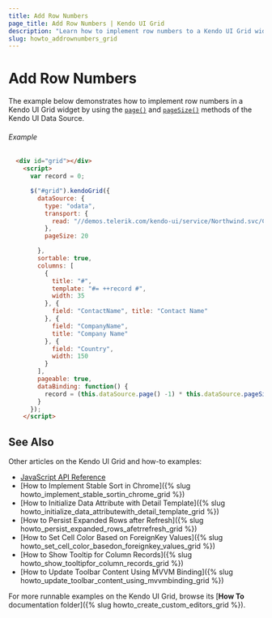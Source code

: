 ```yaml
---
title: Add Row Numbers
page_title: Add Row Numbers | Kendo UI Grid
description: "Learn how to implement row numbers to a Kendo UI Grid widget."
slug: howto_addrownumbers_grid
---
```


# Add Row Numbers

The example below demonstrates how to implement row numbers in a Kendo UI Grid widget by using the [`page()`](/api/javascript/data/datasource#methods-page) and [`pageSize()`](/api/javascript/data/datasource#methods-pageSize) methods of the Kendo UI Data Source.

###### Example

```html
  <div id="grid"></div>
    <script>
      var record = 0;

      $("#grid").kendoGrid({
        dataSource: {
          type: "odata",
          transport: {
            read: "//demos.telerik.com/kendo-ui/service/Northwind.svc/Customers"
          },
          pageSize: 20

        },
        sortable: true,
        columns: [
          {
            title: "#",
            template: "#= ++record #",
            width: 35
          }, {
            field: "ContactName", title: "Contact Name"
          }, {
            field: "CompanyName",
            title: "Company Name"
          }, {
            field: "Country",
            width: 150
          }
        ],
        pageable: true,
        dataBinding: function() {
          record = (this.dataSource.page() -1) * this.dataSource.pageSize();
        }
      });
    </script>
```

## See Also

Other articles on the Kendo UI Grid and how-to examples:

* [JavaScript API Reference](/api/javascript/ui/grid)
* [How to Implement Stable Sort in Chrome]({% slug howto_implement_stable_sortin_chrome_grid %})
* [How to Initialize Data Attribute with Detail Template]({% slug howto_initialize_data_attributewith_detail_template_grid %})
* [How to Persist Expanded Rows after Refresh]({% slug howto_persist_expanded_rows_afetrrefresh_grid %})
* [How to Set Cell Color Based on ForeignKey Values]({% slug howto_set_cell_color_basedon_foreignkey_values_grid %})
* [How to Show Tooltip for Column Records]({% slug howto_show_tooltipfor_column_records_grid %})
* [How to Update Toolbar Content Using MVVM Binding]({% slug howto_update_toolbar_content_using_mvvmbinding_grid %})

For more runnable examples on the Kendo UI Grid, browse its [**How To** documentation folder]({% slug howto_create_custom_editors_grid %}).
